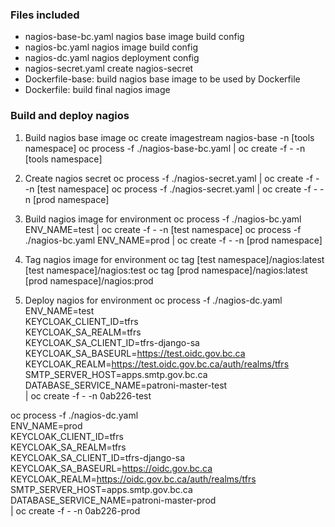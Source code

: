 ### Files included

* nagios-base-bc.yaml nagios base image build config
* nagios-bc.yaml nagios image build config
* nagios-dc.yaml nagios deployment config
* nagios-secret.yaml create nagios-secret
* Dockerfile-base: build nagios base image to be used by Dockerfile
* Dockerfile: build final nagios image

### Build and deploy nagios

1. Build nagios base image
oc create imagestream nagios-base -n [tools namespace]
oc process -f ./nagios-base-bc.yaml | oc create -f - -n [tools namespace]

2. Create nagios secret
oc process -f ./nagios-secret.yaml | oc create -f - -n [test namespace]
oc process -f ./nagios-secret.yaml | oc create -f - -n [prod namespace]

3. Build nagios image for environment
oc process -f ./nagios-bc.yaml ENV_NAME=test | oc create -f - -n [test namespace]
oc process -f ./nagios-bc.yaml ENV_NAME=prod | oc create -f - -n [prod namespace]

4. Tag nagios image for environment
oc tag [test namespace]/nagios:latest [test namespace]/nagios:test
oc tag [prod namespace]/nagios:latest [prod namespace]/nagios:prod

5. Deploy nagios for environment
oc process -f ./nagios-dc.yaml \
ENV_NAME=test \
KEYCLOAK_CLIENT_ID=tfrs \
KEYCLOAK_SA_REALM=tfrs \
KEYCLOAK_SA_CLIENT_ID=tfrs-django-sa \
KEYCLOAK_SA_BASEURL=https://test.oidc.gov.bc.ca \
KEYCLOAK_REALM=https://test.oidc.gov.bc.ca/auth/realms/tfrs \
SMTP_SERVER_HOST=apps.smtp.gov.bc.ca \
DATABASE_SERVICE_NAME=patroni-master-test \
| oc create -f - -n 0ab226-test

oc process -f ./nagios-dc.yaml \
ENV_NAME=prod \
KEYCLOAK_CLIENT_ID=tfrs \
KEYCLOAK_SA_REALM=tfrs \
KEYCLOAK_SA_CLIENT_ID=tfrs-django-sa \
KEYCLOAK_SA_BASEURL=https://oidc.gov.bc.ca \
KEYCLOAK_REALM=https://oidc.gov.bc.ca/auth/realms/tfrs \
SMTP_SERVER_HOST=apps.smtp.gov.bc.ca \
DATABASE_SERVICE_NAME=patroni-master-prod \
| oc create -f - -n 0ab226-prod

